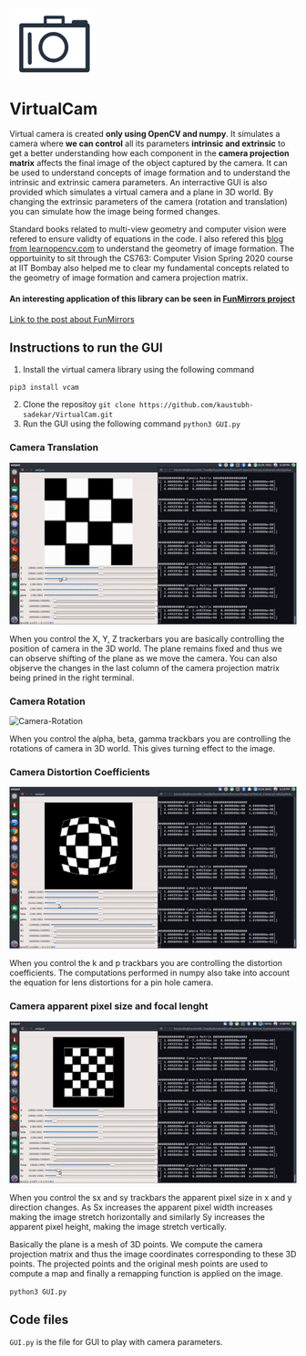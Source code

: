 <p align="Left">
  <img width=150 src="VCamLogo.png">
</p>

# VirtualCam

Virtual camera is created **only using OpenCV and numpy**. It simulates a camera where **we can control** all its parameters **intrinsic and extrinsic** to get a better understanding how each component in the **camera projection matrix** affects the final image of the object captured by the camera. It can be used to understand concepts of image formation and to understand the intrinsic and extrinsic camera parameters. An interractive GUI is also provided which simulates a virtual camera and a plane in 3D world. By changing the extrinsic parameters of the camera (rotation and translation) you can simulate how the image being formed changes.

Standard books related to multi-view geometry and computer vision were refered to ensure validty of equations in the code.
I also refered this [blog from learnopencv.com](https://www.learnopencv.com/geometry-of-image-formation/) to understand the geometry of image formation. The opportuinity to sit through the CS763: Computer Vision Spring 2020 course at IIT Bombay also helped me to clear my fundamental concepts related to the geometry of image formation and camera projection matrix.

#### An interesting application of this library can be seen in [FunMirrors project](https://github.com/kaustubh-sadekar/FunMirrors/blob/master/README.md)

[Link to the post about FunMirrors](https://www.learnopencv.com/funny-mirrors-using-opencv/)

## Instructions to run the GUI

1. Install the virtual camera library using the following command
```shell
pip3 install vcam
```
2. Clone the repositoy
`git clone https://github.com/kaustubh-sadekar/VirtualCam.git`
3. Run the GUI using the following command
`python3 GUI.py`

### Camera Translation
![Camera-Translation](xyz.gif)

When you control the X, Y, Z trackerbars you are basically controlling the position of camera in the 3D world. The plane remains fixed and thus we can observe shifting of the plane as we move the camera. You can also objserve the changes in the last column of the camera projection matrix being prined in the right terminal.


### Camera Rotation
![Camera-Rotation](rot.gif)

When you control the alpha, beta, gamma trackbars you are controlling the rotations of camera in 3D world. This gives turning effect to the image.

### Camera Distortion Coefficients
![Camera-Rotation](distCoeff.gif)

When you control the k and p trackbars you are controlling the distortion coefficients. The computations performed in numpy also take into account the equation for lens distortions for a pin hole camera.

### Camera apparent pixel size and focal lenght
![Camera-apparent-pixel-size-and-focus](intrinsic.gif)

When you control the sx and sy trackbars the apparent pixel size in x and y direction changes. As Sx increases the apparent pixel width increases making the image stretch horizontally and similarly Sy increases the apparent pixel height, making the image stretch vertically. 

Basically the plane is a mesh of 3D points. We compute the camera projection matrix and thus the image coordinates corresponding to these 3D points. The projected points and the original mesh points are used to compute a map and finally a remapping function is applied on the image.

`python3 GUI.py`

## Code files
`GUI.py` is the file for GUI to play with camera parameters.
